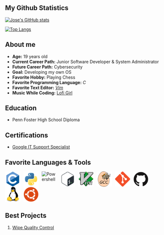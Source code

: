 ## My Github Statistics
[![Jose's GitHub stats](https://github-readme-stats.vercel.app/api?username=CyberC4p0&count_private=true&show_icons=true&theme=gruvbox)](https://github.com/anuraghazra/github-readme-stats)

[![Top Langs](https://github-readme-stats.vercel.app/api/top-langs/?username=CyberC4p0&count_private=true&show_icons=true&theme=gruvbox&exclude_repo=dotfiles&layout=compact)](https://github.com/anuraghazra/github-readme-stats)

## About me
- **Age:** 19 years old
- **Current Career Path:** Junior Software Developer & System Administrator
- **Future Career Path:** Cybersecurity
- **Goal:** Developing my own OS
- **Favorite Hobby:** Playing Chess
- **Favorite Programming Language:** *C*
- **Favorite Text Editor:** *[Vim](https://www.vim.org/)*
- **Music While Coding:** [Lofi Girl](https://music.apple.com/us/playlist/lofi-hip-hop-music-beats-to-relax-study-to/pl.bf7a3cbca49644d8a33f09c1285aef5c)

## Education
- Penn Foster High School Diploma

## Certifications
- [Google IT Support Specialist](https://www.credly.com/badges/a1174535-d006-4966-9d03-a9f779319c85/public_url)

## Favorite Languages & Tools

<img alt="C-Lang" align="left" width="50px" style="padding-right:10px;" src="https://github.com/devicons/devicon/blob/v2.15.1/icons/c/c-original.svg" />
<img alt="Python" align="left" width="50px" style="padding-right:10px;" src="https://github.com/devicons/devicon/blob/v2.15.1/icons/python/python-original.svg" />
<img alt="Powershell" align="left" width="50px" style="padding-right:10px;" src="https://learn.microsoft.com/en-us/powershell/media/index/ps_black_128.svg" />
<img alt="Bash" align="left" width="50px" style="padding-right:10px;" src="https://github.com/devicons/devicon/blob/v2.15.1/icons/bash/bash-original.svg" />
<img alt="Vim" align="left" width="50px" style="padding-right:10px;" src="https://github.com/devicons/devicon/blob/v2.15.1/icons/vim/vim-original.svg" />
<img alt="GCC" align="left" width="50px" style="padding-right:10px;" src="https://github.com/devicons/devicon/blob/v2.15.1/icons/gcc/gcc-original.svg" />
<img alt="Git" align="left" width="50px" style="padding-right:10px;" src="https://github.com/devicons/devicon/blob/v2.15.1/icons/git/git-original.svg" />
<img alt="Github" align="left" width="50px" style="padding-right:10px;" src="https://github.com/devicons/devicon/blob/v2.15.1/icons/github/github-original.svg" />
<img alt="Linux" align="left" width="50px" style="padding-right:10px;" src="https://github.com/devicons/devicon/blob/v2.15.1/icons/linux/linux-original.svg" />
<img alt="Ubuntu" width="50px" style="padding-right:10px;" src="https://github.com/devicons/devicon/blob/v2.15.1/icons/ubuntu/ubuntu-plain.svg" />


## Best Projects
1. [Wipe Quality Control](https://github.com/CyberC4p0/Wipe-Quality-Control)

